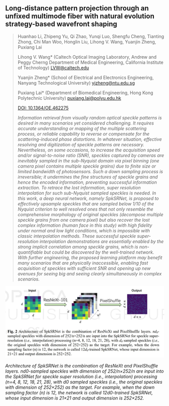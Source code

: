 ## Long-distance pattern projection through an unfixed multimode fiber with natural evolution strategy-based wavefront shaping

> Huanhao Li, Zhipeng Yu, Qi Zhao, Yunqi Luo, Shengfu Cheng, Tianting Zhong,
> Chi Man Woo, Honglin Liu, Lihong V. Wang, Yuanjin Zheng, Puxiang Lai
> 
> Lihong V. Wang* (Caltech Optical Imaging Laboratory, Andrew and Peggy Cherng Department of Medical Engineering, 
> California Institute of Technology) LVW@caltech.edu
> 
> Yuanjin Zheng* (School of Electrical and Electronics Engineering, Nanyang Technological University) yjzheng@ntu.edu.sg
>  
> Puxiang Lai* (Department of Biomedical Engineering, Hong Kong Polytechnic University) puxiang.lai@polyu.edu.hk
> 
> [DOI: 10.1364/OE.462275](https://doi.org/10.1364/OE.462275)
> 
> _Information retrieval from visually random optical speckle patterns is desired in many scenarios yet considered 
> challenging. It requires accurate understanding or mapping of the multiple scattering process, or reliable capability 
> to reverse or compensate for the scattering-induced phase distortions. In whatever situation, effective resolving 
> and digitization of speckle patterns are necessary. Nevertheless, on some occasions, to increase the acquisition 
> speed and/or signal-to-noise ratio (SNR), speckles captured by cameras are inevitably sampled in the sub-Nyquist 
> domain via pixel binning (one camera pixel contains multiple speckle grains) due to finite size or limited 
> bandwidth of photosensors. Such a down sampling process is irreversible; it undermines the fine structures 
> of speckle grains and hence the encoded information, preventing successful information extraction. To retrace 
> the lost information, super resolution interpolation for such sub-Nyquist sampled speckles is needed. In this 
> work, a deep neural network, namely SpkSRNet, is proposed to effectively upsample speckles that are sampled 
> below 1/10 of the Nyquist criterion to well resolved ones that not only resemble the comprehensive morphology 
> of original speckles (decompose multiple speckle grains from one camera pixel) but also recover the lost complex 
> information (human face in this study) with high fidelity under normal and low light conditions, which is 
> impossible with classic interpolation methods. These successful speckle super-resolution interpolation demonstrations 
> are essentially enabled by the strong implicit correlation among speckle grains, which is non-quantifiable but 
> could be discovered by the well-trained network. With further engineering, the proposed learning platform may 
> benefit many scenarios that are physically inaccessible, enabling fast acquisition of speckles with sufficient 
> SNR and opening up new avenues for seeing big and seeing clearly simultaneously in complex scenarios._

![Algorithm](/Publication/speckle_interpolation.jpg)

_Architecture of SpkSRNet is the combination of ResNeXt and PixelShuffle layers. nd0-sampled 
speckles with dimension of 252/n×252/n are input into the SpkSRNet for speckle super resolution 
(i.e., interpolation) processing (n=4, 8, 12, 18, 21, 28), with d0 sampled speckles (i.e.,
the original speckles with dimension of 252×252) as the target. For example, when the down 
sampling factor (n) is 12, the network is called 12d0-trained SpkSRNet, whose input dimension 
is 21×21 and output dimension is 252×252._
